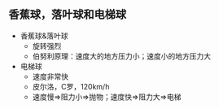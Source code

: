 <!-- 
title: 香蕉球，落叶球和电梯球
from: 李永乐
create: 2018-07-04
tags: football,李永乐
-->

## 香蕉球，落叶球和电梯球

- 香蕉球&落叶球
  * 旋转强烈
  * 伯努利原理：速度大的地方压力小；速度小的地方压力大
- 电梯球
  * 速度非常快
  * 皮尔洛，C罗，120km/h
  * 速度慢=>阻力小=>抛物；速度快=>阻力大=>电梯
